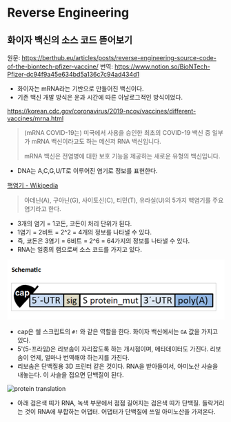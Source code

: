 # Reverse Engineering

## 화이자 백신의 소스 코드 뜯어보기

원문: https://berthub.eu/articles/posts/reverse-engineering-source-code-of-the-biontech-pfizer-vaccine/
번역: https://www.notion.so/BioNTech-Pfizer-dc94f9a45e634bd5a136c7c94ad434d1

- 화이자는 mRNA라는 기반으로 만들어진 백신이다.
- 기존 백신 개발 방식은 운과 시간에 따른 아날로그적인 방식이었다.

https://korean.cdc.gov/coronavirus/2019-ncov/vaccines/different-vaccines/mrna.html

> (mRNA COVID-19는) 미국에서 사용을 승인한 최초의 COVID-19 백신 중 일부가 mRNA 백신이라고도 하는 메신저 RNA 백신입니다.
>
> mRNA 백신은 전염병에 대한 보호 기능을 제공하는 새로운 유형의 백신입니다.

- DNA는 A,C,G,U/T로 이루어진 염기로 정보를 표현한다.

[핵염기 - Wikipedia](https://ko.wikipedia.org/wiki/%ED%95%B5%EC%97%BC%EA%B8%B0)

> 아데닌(A), 구아닌(G), 사이토신(C), 티민(T), 유라실(U)의 5가지 핵염기를 주요 염기라고 한다.

- 3개의 염기 = 1코돈, 코돈이 처리 단위가 된다.
- 1염기 = 2비트 = 2^2 = 4개의 정보를 나타낼 수 있다.
- 즉, 코돈은 3염기 = 6비트 = 2^6 = 64가지의 정보를 나타낼 수 있다.
- RNA는 일종의 램으로써 소스 코드를 가지고 있다.

![vaccine toc](res/vaccine-toc.png)

- cap은 쉘 스크립트의 `#!` 와 같은 역할을 한다. 화이자 백신에서는 `GA` 값을 가지고 있다.
- 5'(5-프라임)은 리보솜이 자리잡도록 하는 개시점이며, 메타데이터도 가진다. 리보솜이 언제, 얼마나 번역해야 하는지를 가진다.
- 리보솜은 단백질용 3D 프린터 같은 것이다. RNA을 받아들여서, 아미노산 사슬을 내놓는다. 이 사슬을 접으면 단백질이 된다.

![protein translation](res/protein-translation.gif)

- 아래 검은색 띠가 RNA, 녹색 부분에서 점점 길어지는 검은색 띠가 단백질. 들락거리는 것이 RNA에 부합하는 어댑터. 어댑터가 단백질에 쓰일 아미노산을 가져온다.
